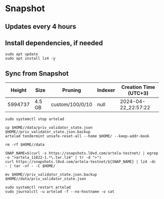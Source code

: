 # Snapshot

## Updates every 4 hours

## Install dependencies, if needed
```
sudo apt update
sudo apt install lz4 -y
```

## Sync from Snapshot  
| Height  | Size | Pruning | Indexer | Creation Time (UTC+3) |
| --------- | --------- | --------- | --------- | --------- |
| 5994737  | 4.5 GB  | custom/100/0/10 | null | 2024-04-22_22:57:22 |

```
sudo systemctl stop artelad

cp $HOME//data/priv_validator_state.json $HOME//priv_validator_state.json.backup
artelad tendermint unsafe-reset-all --home $HOME/ --keep-addr-book

rm -rf $HOME//data 

SNAP_NAME=$(curl -s https://snapshots.l0vd.com/artela-testnet/ | egrep -o ">artela_11822-1.*\.tar.lz4" | tr -d ">")
curl https://snapshots.l0vd.com/artela-testnet/${SNAP_NAME} | lz4 -dc - | tar -xf - -C $HOME/

mv $HOME//priv_validator_state.json.backup $HOME//data/priv_validator_state.json

sudo systemctl restart artelad
sudo journalctl -u artelad -f --no-hostname -o cat